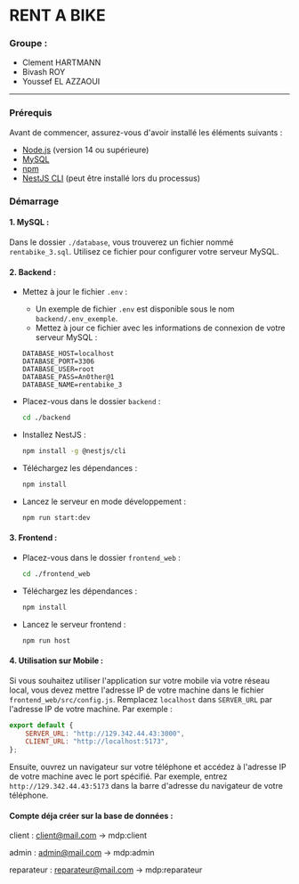 # RENT A BIKE

### Groupe : 
- Clement HARTMANN
- Bivash ROY
- Youssef EL AZZAOUI

---

### Prérequis

Avant de commencer, assurez-vous d'avoir installé les éléments suivants :

- [Node.js](https://nodejs.org/) (version 14 ou supérieure)
- [MySQL](https://www.mysql.com/)
- [npm](https://www.npmjs.com/)
- [NestJS CLI](https://nestjs.com/) (peut être installé lors du processus)

### Démarrage

#### 1. MySQL :
Dans le dossier `./database`, vous trouverez un fichier nommé `rentabike_3.sql`. Utilisez ce fichier pour configurer votre serveur MySQL.

#### 2. Backend :
  * Mettez à jour le fichier `.env` :
    - Un exemple de fichier `.env` est disponible sous le nom `backend/.env_exemple`.
    - Mettez à jour ce fichier avec les informations de connexion de votre serveur MySQL :
    ```env
    DATABASE_HOST=localhost
    DATABASE_PORT=3306
    DATABASE_USER=root
    DATABASE_PASS=An0ther@1
    DATABASE_NAME=rentabike_3
    ```

  * Placez-vous dans le dossier `backend` :
    ```sh
    cd ./backend
    ```
  * Installez NestJS :
    ```sh
    npm install -g @nestjs/cli
    ```
  * Téléchargez les dépendances :
    ```sh
    npm install
    ```
  * Lancez le serveur en mode développement :
    ```sh
    npm run start:dev
    ```

#### 3. Frontend :
  * Placez-vous dans le dossier `frontend_web` :
    ```sh
    cd ./frontend_web
    ```
  * Téléchargez les dépendances :
    ```sh
    npm install
    ```
  * Lancez le serveur frontend :
    ```sh
    npm run host
    ```

#### 4. Utilisation sur Mobile :
Si vous souhaitez utiliser l'application sur votre mobile via votre réseau local, vous devez mettre l'adresse IP de votre machine dans le fichier `frontend_web/src/config.js`. Remplacez `localhost` dans `SERVER_URL` par l'adresse IP de votre machine. Par exemple :

```js
export default {
    SERVER_URL: "http://129.342.44.43:3000",
    CLIENT_URL: "http://localhost:5173",
};
```

Ensuite, ouvrez un navigateur sur votre téléphone et accédez à l'adresse IP de votre machine avec le port spécifié. Par exemple, entrez `http://129.342.44.43:5173` dans la barre d'adresse du navigateur de votre téléphone.



#### Compte déja créer sur la base de données :
client : client@mail.com -> mdp:client

admin :  admin@mail.com -> mdp:admin

reparateur :  reparateur@mail.com -> mdp:reparateur

